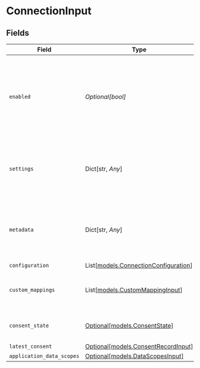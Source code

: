 # ConnectionInput


## Fields

| Field                                                                                                             | Type                                                                                                              | Required                                                                                                          | Description                                                                                                       | Example                                                                                                           |
| ----------------------------------------------------------------------------------------------------------------- | ----------------------------------------------------------------------------------------------------------------- | ----------------------------------------------------------------------------------------------------------------- | ----------------------------------------------------------------------------------------------------------------- | ----------------------------------------------------------------------------------------------------------------- |
| `enabled`                                                                                                         | *Optional[bool]*                                                                                                  | :heavy_minus_sign:                                                                                                | Whether the connection is enabled or not. You can enable or disable a connection using the Update Connection API. | true                                                                                                              |
| `settings`                                                                                                        | Dict[str, *Any*]                                                                                                  | :heavy_minus_sign:                                                                                                | Connection settings. Values will persist to `form_fields` with corresponding id                                   | {<br/>"instance_url": "https://eu28.salesforce.com",<br/>"api_key": "12345xxxxxx"<br/>}                           |
| `metadata`                                                                                                        | Dict[str, *Any*]                                                                                                  | :heavy_minus_sign:                                                                                                | Attach your own consumer specific metadata                                                                        | {<br/>"account": {<br/>"name": "My Company",<br/>"id": "c01458a5-7276-41ce-bc19-639906b0450a"<br/>},<br/>"plan": "enterprise"<br/>} |
| `configuration`                                                                                                   | List[[models.ConnectionConfiguration](../models/connectionconfiguration.md)]                                      | :heavy_minus_sign:                                                                                                | N/A                                                                                                               |                                                                                                                   |
| `custom_mappings`                                                                                                 | List[[models.CustomMappingInput](../models/custommappinginput.md)]                                                | :heavy_minus_sign:                                                                                                | List of custom mappings configured for this connection                                                            |                                                                                                                   |
| `consent_state`                                                                                                   | [Optional[models.ConsentState]](../models/consentstate.md)                                                        | :heavy_minus_sign:                                                                                                | The current consent state of the connection                                                                       | granted                                                                                                           |
| `latest_consent`                                                                                                  | [Optional[models.ConsentRecordInput]](../models/consentrecordinput.md)                                            | :heavy_minus_sign:                                                                                                | N/A                                                                                                               |                                                                                                                   |
| `application_data_scopes`                                                                                         | [Optional[models.DataScopesInput]](../models/datascopesinput.md)                                                  | :heavy_minus_sign:                                                                                                | N/A                                                                                                               |                                                                                                                   |